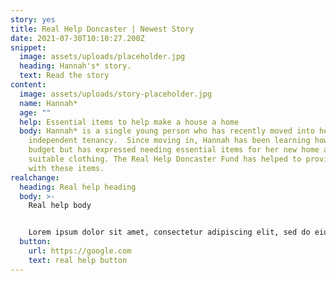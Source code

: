 ```yaml
---
story: yes
title: Real Help Doncaster | Newest Story
date: 2021-07-30T10:10:27.200Z
snippet:
  image: assets/uploads/placeholder.jpg
  heading: Hannah's* story.
  text: Read the story
content:
  image: assets/uploads/story-placeholder.jpg
  name: Hannah*
  age: ""
  help: Essential items to help make a house a home
  body: Hannah* is a single young person who has recently moved into her first
    independent tenancy.  Since moving in, Hannah has been learning how to
    budget but has expressed needing essential items for her new home and
    suitable clothing. The Real Help Doncaster Fund has helped to provide Hannah
    with these items.
realchange:
  heading: Real help heading
  body: >-
    Real help body


    Lorem ipsum dolor sit amet, consectetur adipiscing elit, sed do eiusmod tempor incididunt ut labore et dolore magna aliqua. Vestibulum rhoncus est pellentesque elit. Tempus imperdiet nulla malesuada pellentesque elit eget gravida. In arcu cursus euismod quis viverra nibh cras pulvinar mattis. Suspendisse sed nisi lacus sed viverra tellus in hac. Lectus nulla at volutpat diam ut venenatis tellus in. Quis eleifend quam adipiscing vitae proin sagittis nisl rhoncus mattis. Platea dictumst quisque sagittis purus. Lectus urna duis convallis convallis tellus id. Quam quisque id diam vel quam elementum. Orci eu lobortis elementum nibh. Ut lectus arcu bibendum at varius vel. Id diam maecenas ultricies mi. Ullamcorper velit sed ullamcorper morbi.
  button:
    url: https://google.com
    text: real help button
---
```

